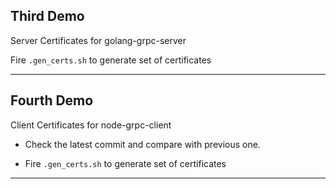 Third Demo
--
Server Certificates for golang-grpc-server

Fire `.gen_certs.sh` to generate set of certificates

---
Fourth Demo
--
Client Certificates for node-grpc-client

- Check the latest commit and compare with previous one.

- Fire `.gen_certs.sh` to generate set of certificates

---
